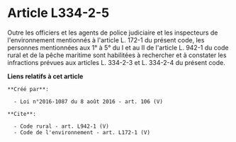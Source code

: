 # Article L334-2-5

Outre les officiers et les agents de police judiciaire et les inspecteurs de l'environnement mentionnés à l'article L. 172-1
du présent code, les personnes mentionnées aux 1° à 5° du I et au II de l'article L. 942-1 du code rural et de la pêche
maritime sont habilitées à rechercher et à constater les infractions prévues aux articles L. 334-2-3 et L. 334-2-4 du présent
code.

**Liens relatifs à cet article**

	**Créé par**:

	  - Loi n°2016-1087 du 8 août 2016 - art. 106 (V)

	**Cite**:

	  - Code rural - art. L942-1 (V)
	  - Code de l'environnement - art. L172-1 (V)
